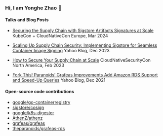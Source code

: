 ### Hi, I am Yonghe Zhao 👋

#### Talks and Blog Posts

- [Securing the Supply Chain with Sigstore Artifacts Signatures at Scale](https://www.youtube.com/watch?v=Tp-t_7ccW0Y) KubeCon + CloudNativeCon Europe, Mar 2024

- [Scaling Up Supply Chain Security: Implementing Sigstore for Seamless Container Image Signing](https://www.yahooinc.com/paranoids/scaling-up-supply-chain-security-implementing-sigstore-for-seamless-container-image-signing) Yahoo Blog, Dec 2023

- [How to Secure Your Supply Chain at Scale](https://www.youtube.com/watch?v=6Zz798IW8Gs) CloudNativeSecurityCon North America, Feb 2023

- [Fork This! Paranoids’ Grafeas Improvements Add Amazon RDS Support and Speed-Up Queries](https://www.yahooinc.com/paranoids/paranoids-grafeas-improvements) Yahoo Blog, Dec 2021

#### Open-source code contributions

- [google/go-containerregistry](https://github.com/google/go-containerregistry/pulls?q=is%3Apr+author%3Azhaoyonghe+)
- [sigstore/cosign](https://github.com/sigstore/cosign/pulls?q=is%3Apr+author%3Azhaoyonghe+)
- [google/k8s-digester](https://github.com/google/k8s-digester/pulls?q=is%3Apr+author%3Azhaoyonghe+)
- [AthenZ/athenz](https://github.com/AthenZ/athenz/pulls?q=is%3Apr+author%3Azhaoyonghe+)
- [grafeas/grafeas](https://github.com/grafeas/grafeas/pulls?q=is%3Apr+author%3Azhaoyonghe+)
- [theparanoids/grafeas-rds](https://github.com/theparanoids/grafeas-rds/pulls?q=is%3Apr+author%3Azhaoyonghe)

<!--
**zhaoyonghe/zhaoyonghe** is a ✨ _special_ ✨ repository because its `README.md` (this file) appears on your GitHub profile.

Here are some ideas to get you started:

- 🔭 I’m currently working on ...
- 🌱 I’m currently learning ...
- 👯 I’m looking to collaborate on ...
- 🤔 I’m looking for help with ...
- 💬 Ask me about ...
- 📫 How to reach me: ...
- 😄 Pronouns: ...
- ⚡ Fun fact: ...
-->
